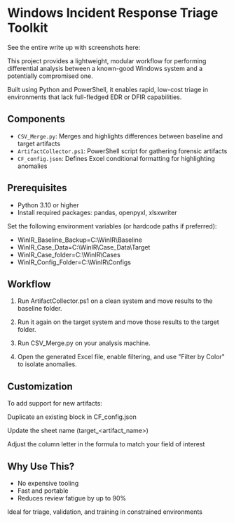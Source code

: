 # Windows Incident Response Triage Toolkit

See the entire write up with screenshots here: 

This project provides a lightweight, modular workflow for performing differential analysis between a known-good Windows system and a potentially compromised one.

Built using Python and PowerShell, it enables rapid, low-cost triage in environments that lack full-fledged EDR or DFIR capabilities.

## Components

- `CSV_Merge.py`: Merges and highlights differences between baseline and target artifacts
- `ArtifactCollector.ps1`: PowerShell script for gathering forensic artifacts
- `CF_config.json`: Defines Excel conditional formatting for highlighting anomalies

## Prerequisites

- Python 3.10 or higher
- Install required packages: pandas, openpyxl, xlsxwriter

Set the following environment variables (or hardcode paths if preferred):

- WinIR_Baseline_Backup=C:\WinIR\Baseline
- WinIR_Case_Data=C:\WinIR\Case_Data\Target
- WinIR_Case_folder=C:\WinIR\Cases
- WinIR_Config_Folder=C:\WinIR\Configs


## Workflow

1. Run ArtifactCollector.ps1 on a clean system and move results to the baseline folder.

2. Run it again on the target system and move those results to the target folder.

3. Run CSV_Merge.py on your analysis machine.

4. Open the generated Excel file, enable filtering, and use "Filter by Color" to isolate anomalies.

## Customization

To add support for new artifacts:

Duplicate an existing block in CF_config.json

Update the sheet name (target_<artifact_name>)

Adjust the column letter in the formula to match your field of interest

## Why Use This?

- No expensive tooling
- Fast and portable
- Reduces review fatigue by up to 90%

Ideal for triage, validation, and training in constrained environments
